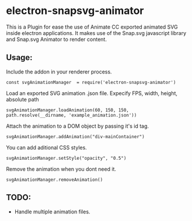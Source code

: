 # electron-snapsvg-animator

This is a Plugin for ease the use of Animate CC exported animated SVG inside electron applications. It makes use of the Snap.svg javascript library and Snap.svg Animator to render content.

## Usage:

Include the addon in your renderer process.
```
const svgAnimationManager  = require('electron-snapsvg-animator')
```

Load an exported SVG animation .json file. Expecify FPS, width, height, absolute path
```
svgAnimationManager.loadAnimation(60, 150, 150, path.resolve(__dirname, 'example_animation.json'))
```

Attach the animation to a DOM object by passing it's id tag.
```
svgAnimationManager.addAnimation("div-mainContainer")
```

You can add aditional CSS styles.
```
svgAnimationManager.setStyle("opacity", "0.5")
```

Remove the animation when you dont need it.
```
svgAnimationManager.removeAnimation()
```

## TODO:

- Handle multiple animation files.
